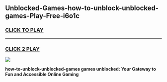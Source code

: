 
## Unblocked-Games-how-to-unblock-unblocked-games-Play-Free-i6o1c
<h3>
<a href="https://premium76.site?title=how-to-unblock-unblocked-games&ref=20A">CLICK TO PLAY</a></h3>
<hr>

<h3>
<a href="https://premium76.site?title=how-to-unblock-unblocked-games&ref=20A">CLICK 2 PLAY</a>
  
</h3>

<a href="https://premium76.site?title=how-to-unblock-unblocked-games&ref=20A"><img src="https://clearcache.store/games.png"></a>


**how-to-unblock-unblocked-games games unblocked: Your Gateway to Fun and Accessible Online Gaming**
